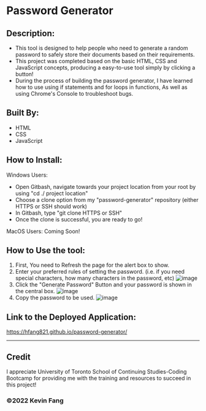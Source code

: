 # Password Generator

## Description:

* This tool is designed to help people who need to generate a random password to safely store their documents based on their requirements.
* This project was completed based on the basic HTML, CSS and JavaScript concepts, producing a easy-to-use tool simply by clicking a button!
* During the process of building the password generator, I have learned how to use using if statements and for loops in functions, As well as using Chrome's Console to troubleshoot bugs. 
## Built By:
* HTML
* CSS
* JavaScript

## How to Install:

Windows Users: 
* Open Gitbash, navigate towards your project location from your root by using "cd ./ project location"
* Choose a clone option from my "password-generator" repository (either HTTPS or SSH should work)
* In Gitbash, type "git clone HTTPS or SSH"
* Once the clone is successful, you are ready to go!

MacOS Users:
Coming Soon!

## How to Use the tool:
1. First, You need to Refresh the page for the alert box to show.
2. Enter your preferred rules of setting the password. (i.e. if you need special characters, how many characters in the password, etc)
![image](https://user-images.githubusercontent.com/95199209/157985128-3e31123d-d2a3-49ad-8740-eaafc90cfcac.png)
3. Click the "Generate Password" Button and your password is shown in the central box.
![image](https://user-images.githubusercontent.com/95199209/157985174-71c8fb47-5bce-485e-b429-09aa43ac4ee5.png)
4. Copy the password to be used.
![image](https://user-images.githubusercontent.com/95199209/157985248-15eb2e10-3e1d-4149-86fa-4fb2dcc72707.png)


## Link to the Deployed Application:
https://hfang821.github.io/password-generator/

---

## Credit

I appreciate University of Toronto School of Continuing Studies-Coding Bootcamp for providing me with the training and resources to succeed in this project!

### ©️2022 Kevin Fang
